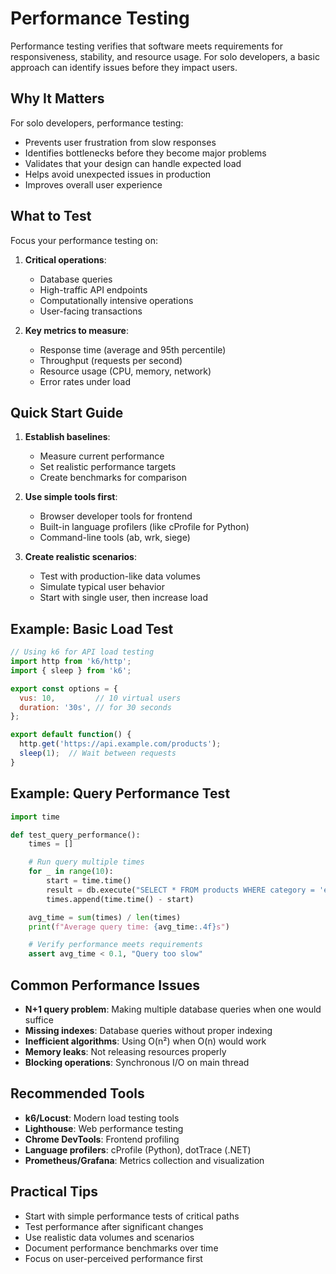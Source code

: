 # Performance Testing

Performance testing verifies that software meets requirements for responsiveness, stability, and resource usage. For solo developers, a basic approach can
identify issues before they impact users.

## Why It Matters

For solo developers, performance testing:

- Prevents user frustration from slow responses
- Identifies bottlenecks before they become major problems
- Validates that your design can handle expected load
- Helps avoid unexpected issues in production
- Improves overall user experience

## What to Test

Focus your performance testing on:

1. **Critical operations**:
    - Database queries
    - High-traffic API endpoints
    - Computationally intensive operations
    - User-facing transactions

2. **Key metrics to measure**:
    - Response time (average and 95th percentile)
    - Throughput (requests per second)
    - Resource usage (CPU, memory, network)
    - Error rates under load

## Quick Start Guide

1. **Establish baselines**:
    - Measure current performance
    - Set realistic performance targets
    - Create benchmarks for comparison

2. **Use simple tools first**:
    - Browser developer tools for frontend
    - Built-in language profilers (like cProfile for Python)
    - Command-line tools (ab, wrk, siege)

3. **Create realistic scenarios**:
    - Test with production-like data volumes
    - Simulate typical user behavior
    - Start with single user, then increase load

## Example: Basic Load Test

```javascript
// Using k6 for API load testing
import http from 'k6/http';
import { sleep } from 'k6';

export const options = {
  vus: 10,         // 10 virtual users
  duration: '30s', // for 30 seconds
};

export default function() {
  http.get('https://api.example.com/products');
  sleep(1);  // Wait between requests
}
```

## Example: Query Performance Test

```python
import time

def test_query_performance():
    times = []

    # Run query multiple times
    for _ in range(10):
        start = time.time()
        result = db.execute("SELECT * FROM products WHERE category = 'electronics'")
        times.append(time.time() - start)

    avg_time = sum(times) / len(times)
    print(f"Average query time: {avg_time:.4f}s")

    # Verify performance meets requirements
    assert avg_time < 0.1, "Query too slow"
```

## Common Performance Issues

- **N+1 query problem**: Making multiple database queries when one would suffice
- **Missing indexes**: Database queries without proper indexing
- **Inefficient algorithms**: Using O(n²) when O(n) would work
- **Memory leaks**: Not releasing resources properly
- **Blocking operations**: Synchronous I/O on main thread

## Recommended Tools

- **k6/Locust**: Modern load testing tools
- **Lighthouse**: Web performance testing
- **Chrome DevTools**: Frontend profiling
- **Language profilers**: cProfile (Python), dotTrace (.NET)
- **Prometheus/Grafana**: Metrics collection and visualization

## Practical Tips

- Start with simple performance tests of critical paths
- Test performance after significant changes
- Use realistic data volumes and scenarios
- Document performance benchmarks over time
- Focus on user-perceived performance first
